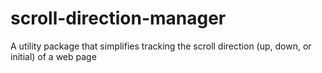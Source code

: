 # scroll-direction-manager
A utility package that simplifies tracking the scroll direction (up, down, or initial) of a web page
